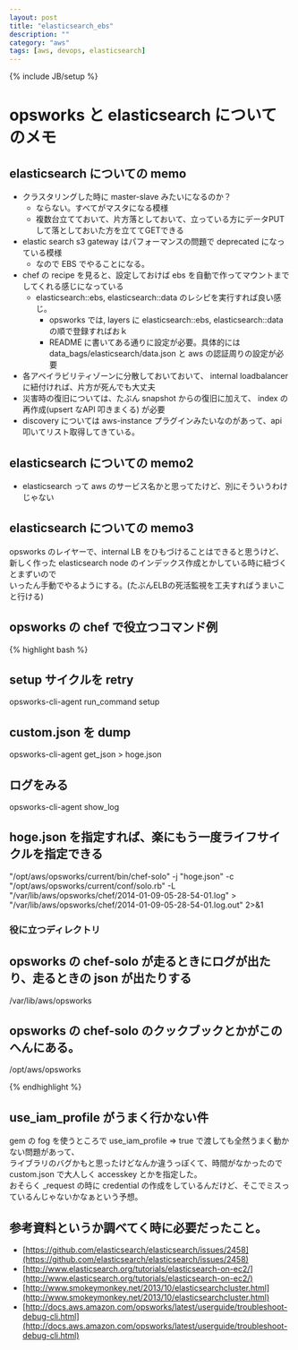 ```yaml
---
layout: post
title: "elasticsearch_ebs"
description: ""
category: "aws"
tags: [aws, devops, elasticsearch]
---
```


{% include JB/setup %}

# opsworks と elasticsearch についてのメモ

## elasticsearch についての memo
 - クラスタリングした時に master-slave みたいになるのか？
   - ならない。すべてがマスタになる模様
   - 複数台立てておいて、片方落としておいて、立っている方にデータPUT して落としておいた方を立ててGETできる
 - elastic search s3 gateway はパフォーマンスの問題で deprecated になっている模様
   - なので EBS でやることになる。
 - chef の recipe を見ると、設定しておけば ebs を自動で作ってマウントまでしてくれる感じになっている
   - elasticsearch::ebs, elasticsearch::data のレシピを実行すれば良い感じ。
     - opsworks では, layers に elasticsearch::ebs, elasticsearch::data の順で登録すればおｋ
     - README に書いてある通りに設定が必要。具体的には data_bags/elasticsearch/data.json と aws の認証周りの設定が必要
 - 各アベイラビリティゾーンに分散しておいておいて、 internal loadbalancer に紐付ければ、片方が死んでも大丈夫
 - 災害時の復旧については、たぶん snapshot からの復旧に加えて、 index の再作成(upsert なAPI 叩きまくる) が必要
 - discovery については aws-instance プラグインみたいなのがあって、api 叩いてリスト取得してきている。
 
## elasticsearch についての memo2
 - elasticsearch って aws のサービス名かと思ってたけど、別にそういうわけじゃない
 
 
## elasticsearch についての memo3
opsworks のレイヤーで、internal LB をひもづけることはできると思うけど、  
新しく作った elasticsearch node のインデックス作成とかしている時に紐づくとまずいので  
いったん手動でやるようにする。(たぶんELBの死活監視を工夫すればうまいこと行ける)  


## opsworks の chef で役立つコマンド例
    
{% highlight bash %}

## setup サイクルを retry
opsworks-cli-agent run_command setup

## custom.json を dump
opsworks-cli-agent get_json > hoge.json

## ログをみる
opsworks-cli-agent show_log

## hoge.json を指定すれば、楽にもう一度ライフサイクルを指定できる
"/opt/aws/opsworks/current/bin/chef-solo" -j "hoge.json" -c "/opt/aws/opsworks/current/conf/solo.rb" -L "/var/lib/aws/opsworks/chef/2014-01-09-05-28-54-01.log" > "/var/lib/aws/opsworks/chef/2014-01-09-05-28-54-01.log.out" 2>&1


### 役に立つディレクトリ

## opsworks の chef-solo が走るときにログが出たり、走るときの json が出たりする
/var/lib/aws/opsworks

## opsworks の chef-solo のクックブックとかがこのへんにある。
/opt/aws/opsworks

{% endhighlight %}

## use_iam_profile がうまく行かない件
gem の fog を使うところで use_iam_profile => true で渡しても全然うまく動かない問題があって、  
ライブラリのバグかもと思ったけどなんか違うっぽくて、時間がなかったので custom.json で大人しく accesskey とかを指定した。  
おそらく _request の時に credential の作成をしているんだけど、そこでミスっているんじゃないかなぁという予想。

## 参考資料というか調べてく時に必要だったこと。
 - [https://github.com/elasticsearch/elasticsearch/issues/2458](https://github.com/elasticsearch/elasticsearch/issues/2458)
 - [http://www.elasticsearch.org/tutorials/elasticsearch-on-ec2/](http://www.elasticsearch.org/tutorials/elasticsearch-on-ec2/)
 - [http://www.smokeymonkey.net/2013/10/elasticsearchcluster.html](http://www.smokeymonkey.net/2013/10/elasticsearchcluster.html)
 - [http://docs.aws.amazon.com/opsworks/latest/userguide/troubleshoot-debug-cli.html](http://docs.aws.amazon.com/opsworks/latest/userguide/troubleshoot-debug-cli.html)
 
